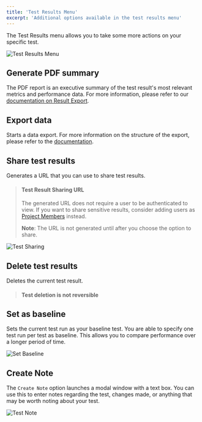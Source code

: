 ```yaml
---
title: 'Test Results Menu'
excerpt: 'Additional options available in the test results menu'
---
```


The Test Results menu allows you to take some more actions on your specific test.

![Test Results Menu](./images/08-Test-Results-Menu/test-results-menu.png)

## Generate PDF summary

The PDF report is an executive summary of the test result's most relevant metrics and performance data. For more information, please refer to our [documentation on Result Export](/cloud/analyzing-results/result-export#generate-pdf-report).

## Export data

Starts a data export. For more information on the structure of the export, please refer to the [documentation](/cloud/analyzing-results/result-export#export-as-csv).

## Share test results

Generates a URL that you can use to share test results.

<Blockquote mod="warning">

#### Test Result Sharing URL

The generated URL does not require a user to be authenticated to view. If you want to share sensitive results, consider adding users as [Project Members](/cloud/project-and-team-management/project-members) instead.

**Note**: The URL is not generated until after you choose the option to share.

</Blockquote>

![Test Sharing](./images/08-Test-Results-Menu/test-share.png)

## Delete test results

Deletes the current test result.

<Blockquote mod="warning">

#### Test deletion is not reversible

</Blockquote>

## Set as baseline

Sets the current test run as your baseline test. You are able to specify one test run per test as baseline. This allows you to compare performance over a longer period of time.

![Set Baseline](./images/08-Test-Results-Menu/set-baseline.png)

## Create Note

The `Create Note` option launches a modal window with a text box. You can use this to enter notes regarding the test, changes made, or anything that may be worth noting about your test.

![Test Note](./images/08-Test-Results-Menu/test-note.png)
